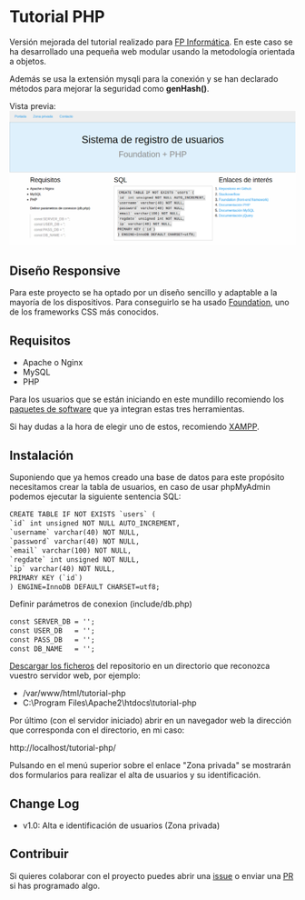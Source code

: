 # Tutorial PHP

Versión mejorada del tutorial realizado para [FP Informática](http://www.fp-informatica.es/tutorial-registro-usuarios-php/). En este caso se ha desarrollado una pequeña web modular usando la metodología orientada a objetos.

Además se usa la extensión mysqli para la conexión y se han declarado métodos para mejorar la seguridad como **genHash()**.

Vista previa:
![Tutorial PHP](preview.png)

## Diseño Responsive

Para este proyecto se ha optado por un diseño sencillo y adaptable a la mayoría de los dispositivos. Para conseguirlo se ha usado [Foundation](https://github.com/zurb/foundation-sites), uno de los frameworks CSS más conocidos.

## Requisitos

* Apache o Nginx
* MySQL
* PHP

Para los usuarios que se están iniciando en este mundillo recomiendo los [paquetes de software](https://en.wikipedia.org/wiki/List_of_AMP_packages) que ya integran estas tres herramientas.

Si hay dudas a la hora de elegir uno de estos, recomiendo [XAMPP](https://www.apachefriends.org).

## Instalación

Suponiendo que ya hemos creado una base de datos para este propósito necesitamos crear la tabla de usuarios, en caso de usar phpMyAdmin podemos ejecutar la siguiente sentencia SQL:

```
CREATE TABLE IF NOT EXISTS `users` (
`id` int unsigned NOT NULL AUTO_INCREMENT,
`username` varchar(40) NOT NULL,
`password` varchar(40) NOT NULL,
`email` varchar(100) NOT NULL,
`regdate` int unsigned NOT NULL,
`ip` varchar(40) NOT NULL,
PRIMARY KEY (`id`)
) ENGINE=InnoDB DEFAULT CHARSET=utf8;
```

Definir parámetros de conexion (include/db.php)

```
const SERVER_DB = '';
const USER_DB   = '';
const PASS_DB   = '';
const DB_NAME   = '';
```

[Descargar los ficheros](https://github.com/jslirola/tutorial-php/archive/master.zip) del repositorio en un directorio que reconozca vuestro servidor web, por ejemplo:

* /var/www/html/tutorial-php
* C:\Program Files\Apache2\htdocs\tutorial-php

Por último (con el servidor iniciado) abrir en un navegador web la dirección que corresponda con el directorio, en mi caso:

http://localhost/tutorial-php/

Pulsando en el menú superior sobre el enlace "Zona privada" se mostrarán dos formularios para realizar el alta de usuarios y su identificación.

## Change Log

* v1.0: Alta e identificación de usuarios (Zona privada)

## Contribuir

Si quieres colaborar con el proyecto puedes abrir una [issue](https://github.com/jslirola/tutorial-php/issues/new) o enviar una [PR](https://github.com/jslirola/tutorial-php/pulls) si has programado algo.
